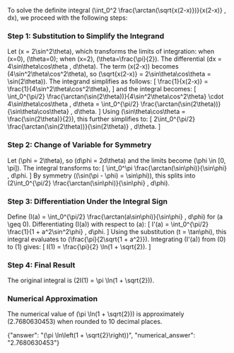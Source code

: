 
To solve the definite integral \(\int_0^2 \frac{\arctan(\sqrt{x(2-x)})}{x(2-x)} \, dx\), we proceed with the following steps:

### Step 1: Substitution to Simplify the Integrand
Let \(x = 2\sin^2\theta\), which transforms the limits of integration: when \(x=0\), \(\theta=0\); when \(x=2\), \(\theta=\frac{\pi}{2}\). The differential \(dx = 4\sin\theta\cos\theta \, d\theta\). The term \(x(2-x)\) becomes \(4\sin^2\theta\cos^2\theta\), so \(\sqrt{x(2-x)} = 2\sin\theta\cos\theta = \sin(2\theta)\). The integrand simplifies as follows:
\[
\frac{1}{x(2-x)} = \frac{1}{4\sin^2\theta\cos^2\theta},
\]
and the integral becomes:
\[
\int_0^{\pi/2} \frac{\arctan(\sin(2\theta))}{4\sin^2\theta\cos^2\theta} \cdot 4\sin\theta\cos\theta \, d\theta = \int_0^{\pi/2} \frac{\arctan(\sin(2\theta))}{\sin\theta\cos\theta} \, d\theta.
\]
Using \(\sin\theta\cos\theta = \frac{\sin(2\theta)}{2}\), this further simplifies to:
\[
2\int_0^{\pi/2} \frac{\arctan(\sin(2\theta))}{\sin(2\theta)} \, d\theta.
\]

### Step 2: Change of Variable for Symmetry
Let \(\phi = 2\theta\), so \(d\phi = 2d\theta\) and the limits become \(\phi \in [0, \pi]\). The integral transforms to:
\[
\int_0^\pi \frac{\arctan(\sin\phi)}{\sin\phi} \, d\phi.
\]
By symmetry (\(\sin(\pi - \phi) = \sin\phi\)), this splits into \(2\int_0^{\pi/2} \frac{\arctan(\sin\phi)}{\sin\phi} \, d\phi\).

### Step 3: Differentiation Under the Integral Sign
Define \(I(a) = \int_0^{\pi/2} \frac{\arctan(a\sin\phi)}{\sin\phi} \, d\phi\) for \(a \geq 0\). Differentiating \(I(a)\) with respect to \(a\):
\[
I'(a) = \int_0^{\pi/2} \frac{1}{1 + a^2\sin^2\phi} \, d\phi.
\]
Using the substitution \(t = \tan\phi\), this integral evaluates to \(\frac{\pi}{2\sqrt{1 + a^2}}\). Integrating \(I'(a)\) from \(0\) to \(1\) gives:
\[
I(1) = \frac{\pi}{2} \ln(1 + \sqrt{2}).
\]

### Step 4: Final Result
The original integral is \(2I(1) = \pi \ln(1 + \sqrt{2})\).

### Numerical Approximation
The numerical value of \(\pi \ln(1 + \sqrt{2})\) is approximately \(2.7680630453\) when rounded to 10 decimal places.

{"answer": "\(\pi \ln\left(1 + \sqrt{2}\right)\)", "numerical_answer": "2.7680630453"}